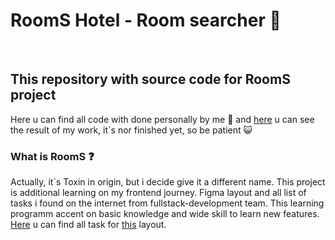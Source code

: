 # RoomS Hotel - Room searcher :hotel:

<br>

## This repository with source code for RoomS project
Here u can find all code with done personally by me :see_no_evil:
and [here]() u can see the result of my work, it`s nor finished yet, so be patient :smiley_cat:

### What is RoomS :question:
Actually, it`s Toxin in origin, but i decide give it a different name.
This project is additional learning on my frontend journey.
Figma layout and all list of tasks i found on the internet from fullstack-development team.
This learning programm accent on basic knowledge and wide skill to learn new features.
[Here](https://rizzoma.com/topic/d5c429337bcaa70548fb5aeedee6d92b/0_b_8ndo_avmas/) u can find all task for [this](https://www.figma.com/file/0EIZ7qjP8sHndFqLgZd0Lu/FSD-frontend-education-program.-The-2nd-task-Copy?node-id=18370%3A2) layout.

